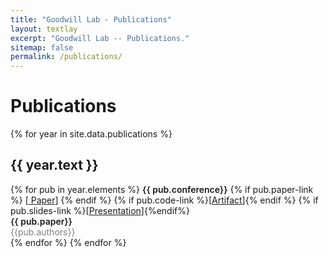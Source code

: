 ```yaml
---
title: "Goodwill Lab - Publications"
layout: textlay
excerpt: "Goodwill Lab -- Publications."
sitemap: false
permalink: /publications/
---
```

<link rel="stylesheet" href="https://cdnjs.cloudflare.com/ajax/libs/font-awesome/6.4.0/css/all.min.css">

# Publications

{% for year in site.data.publications %}
  <h2>{{ year.text }}</h2>
{% for pub in year.elements %}
 <span class="label label-danger" style="font-weight:600">{{ pub.conference}}</span>
  <!-- <span style="font-weight: 500;color:crimson;">[{{ pub.conference}}]</span>  -->
  {% if pub.paper-link %}
  [<a href="{{pub.paper-link}}"><i class="fa fa-file" aria-hidden="true"></i> Paper</a>] 
  {% endif %} {% if pub.code-link %}[<a href="{{pub.code-link}}"><i class="fab fa-fw fa-github" aria-hidden="true"></i>Artifact</a>]{% endif %}   {% if pub.slides-link %}[<a href="{{pub.slides-link}}"><i class="fab fa-fw fa-slideshare" aria-hidden="true"></i>Presentation</a>]{%endif%}<br/> 
<span style="font-weight: 600">{{ pub.paper}}</span> <br/>
 <span style="font-weight: 400;color:grey;"> {{pub.authors}}</span><br/>
<!-- <em><span style="font-weight: 400;color:grey;"> {{pub.conference-name}}</span></em><br/> -->
{% endfor %}
{% endfor %}
